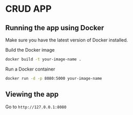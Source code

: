 # CRUD APP

## Running the app using Docker

Make sure you have the latest version of Docker installed.

Build the Docker image

```bash
docker build -t your-image-name .
```

Run a Docker container
```bash
docker run -d -p 8080:5000 your-image-name
```

## Viewing the app

Go to `http://127.0.0.1:8080`
